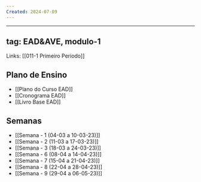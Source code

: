 ```yaml
---
Created: 2024-07-09
---
```


---
tag: EAD&AVE, modulo-1
---
Links: [[011-1 Primeiro Período]] 

## Plano de Ensino
- [[Plano do Curso EAD]]
- [[Cronograma EAD]]
- [[Livro Base EAD]]
## Semanas
- [[Semana - 1 (04-03 a 10-03-23)]]
- [[Semana - 2 (11-03 a 17-03-23)]]
- [[Semana - 3 (18-03 a 24-03-23)]]
-  [[Semana - 6 (08-04 a 14-04-23)]]
- [[Semana - 7 (15-04 a 21-04-23)]]
- [[Semana - 8 (22-04 a 28-04-23)]]
- [[Semana - 9 (29-04 a 06-05-23)]]
